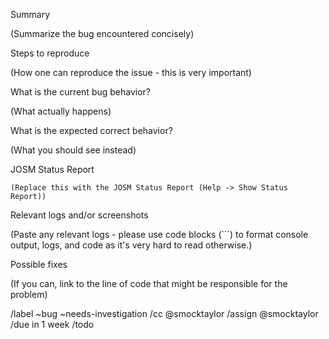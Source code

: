 Summary

(Summarize the bug encountered concisely)


Steps to reproduce

(How one can reproduce the issue - this is very important)


What is the current bug behavior?

(What actually happens)


What is the expected correct behavior?

(What you should see instead)

JOSM Status Report
```
(Replace this with the JOSM Status Report (Help -> Show Status Report))
```

Relevant logs and/or screenshots

(Paste any relevant logs - please use code blocks (```) to format console output,
logs, and code as it's very hard to read otherwise.)


Possible fixes

(If you can, link to the line of code that might be responsible for the problem)

/label ~bug ~needs-investigation
/cc @smocktaylor
/assign @smocktaylor
/due in 1 week
/todo


